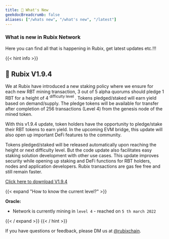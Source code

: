 ```yaml
---
title: 📣 What's New 
geekdocBreadcrumb: false
aliases: ["/whats new", "/what's new", "/latest"]
---
```



### What is new in Rubix Network

 Here you can find all that is happening in Rubix, get latest updates etc.!!!

{{< hint info >}}

## 🎉 Rubix V1.9.4

We at Rubix have introduced a new staking policy where we ensure for each new RBT mining transaction, 3 out of 5 alpha quorums should pledge 1 RBT for a height of 4 <sup> difficulty level </sup>. Tokens pledged/staked will earn yield based on demand/supply.  The pledge tokens will be available for transfer after completion of 256 transactions (Level 4) from the genesis node of the mined token.

With this v1.9.4 update, token holders have the opportunity to pledge/stake their RBT tokens to earn yield. In the upcoming EVM bridge, this update will also open up important DeFi features to the community.

Tokens pledged/staked will be released automatically upon reaching the height or next difficulty level. But the code update also facilitates easy staking solution development with other use cases.
This update improves security while opening up staking and DeFi functions for RBT holders, nodes and application developers. Rubix transactions are gas fee free and still remain faster.

<a href ="https://github.com/rubixchain/rubixnetwork/releases/tag/1.9.4"> Click here to download V1.9.4 </a>

{{< expand "How to know the current level?" >}}

**Oracle:**

- Network is currently mining in `level 4` - reached on `5 th march 2022`

{{< / expand >}}
{{< / hint >}}

If you have questions or feedback, please DM us at [@rubixchain](http://twitter.com/rubixChain).
